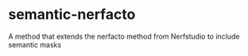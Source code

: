 # semantic-nerfacto
A method that extends the nerfacto method from Nerfstudio to include semantic masks
